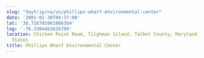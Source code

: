 ```yaml
---
slug: "daytrip/na/us/phillips-wharf-environmental-center"
date: '2001-01-30T04:37:00'
lat: '38.716785961866364'
lng: '-76.3304463626709'
location: Chicken Point Road, Tilghman Island, Talbot County, Maryland, 21671, United
  States
title: Phillips Wharf Environmental Center
---
```



